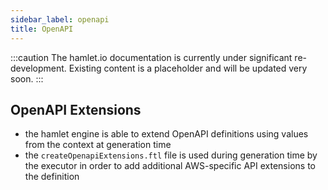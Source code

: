 ```yaml
---
sidebar_label: openapi
title: OpenAPI
---
```

:::caution
The hamlet.io documentation is currently under significant re-development. Existing content is a placeholder and will be updated very soon.
:::

## OpenAPI Extensions

* the hamlet engine is able to extend OpenAPI definitions using values from the context at generation time
* the `createOpenapiExtensions.ftl` file is used during generation time by the executor in order to add additional AWS-specific API extensions to the definition
